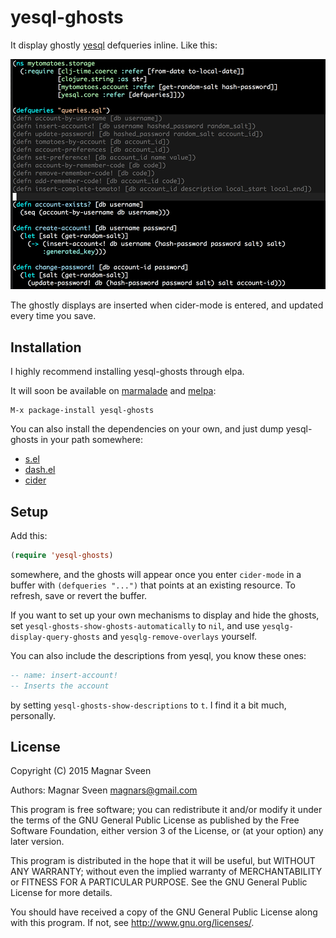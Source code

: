 # yesql-ghosts

It display ghostly [yesql](https://github.com/krisajenkins/yesql) defqueries
inline. Like this:

<img src="screenshot.png">

The ghostly displays are inserted when cider-mode is entered, and updated every
time you save.

## Installation

I highly recommend installing yesql-ghosts through elpa.

It will soon be available on [marmalade](http://marmalade-repo.org/) and
[melpa](http://melpa.milkbox.net/):

    M-x package-install yesql-ghosts

You can also install the dependencies on your own, and just dump
yesql-ghosts in your path somewhere:

 - <a href="https://github.com/magnars/s.el">s.el</a>
 - <a href="https://github.com/magnars/dash.el">dash.el</a>
 - <a href="https://github.com/clojure-emacs/cider">cider</a>

## Setup

Add this:

```cl
(require 'yesql-ghosts)
```

somewhere, and the ghosts will appear once you enter `cider-mode` in a buffer
with `(defqueries "...")` that points at an existing resource. To refresh, save
or revert the buffer.

If you want to set up your own mechanisms to display and hide the ghosts,
set `yesql-ghosts-show-ghosts-automatically` to `nil`, and use
`yesqlg-display-query-ghosts` and `yesqlg-remove-overlays` yourself.

You can also include the descriptions from yesql, you know these ones:

```sql
-- name: insert-account!
-- Inserts the account
```

by setting `yesql-ghosts-show-descriptions` to `t`. I find it a bit much,
personally.

## License

Copyright (C) 2015 Magnar Sveen

Authors: Magnar Sveen <magnars@gmail.com>

This program is free software; you can redistribute it and/or modify
it under the terms of the GNU General Public License as published by
the Free Software Foundation, either version 3 of the License, or
(at your option) any later version.

This program is distributed in the hope that it will be useful,
but WITHOUT ANY WARRANTY; without even the implied warranty of
MERCHANTABILITY or FITNESS FOR A PARTICULAR PURPOSE.  See the
GNU General Public License for more details.

You should have received a copy of the GNU General Public License
along with this program.  If not, see <http://www.gnu.org/licenses/>.
